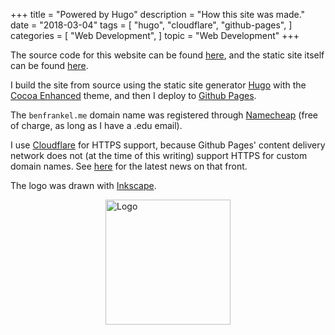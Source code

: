 +++
title = "Powered by Hugo"
description = "How this site was made." 
date = "2018-03-04"
tags = [
    "hugo",
    "cloudflare",
    "github-pages",
]
categories = [
    "Web Development",
]
topic = "Web Development"
+++

The source code for this website can be found [here](https://github.com/benfrankel/my-portfolio), and the static site itself can be found [here](https://github.com/benfrankel/benfrankel.github.io).

I build the site from source using the static site generator [Hugo] with the [Cocoa Enhanced] theme, and then I deploy to [Github Pages].

The `benfrankel.me` domain name was registered through [Namecheap] \(free of charge, as long as I have a .edu email).

I use [Cloudflare] for HTTPS support, because Github Pages' content delivery network does not (at the time of this writing) support HTTPS for custom domain names. See [here](https://gist.github.com/coolaj86/e07d42f5961c68fc1fc8) for the latest news on that front.

The logo was drawn with [Inkscape].

<div style="display: flex; justify-content: center;">
  <img src="/img/logo.svg" alt="Logo" style="width: 200px;" />
</div>

[Hugo]: https://gohugo.io/
[Cocoa Enhanced]: https://github.com/mtn/cocoa-eh-hugo-theme/
[Github Pages]: https://pages.github.com/
[Namecheap]: https://www.namecheap.com/
[Cloudflare]: https://www.cloudflare.com/
[Inkscape]: https://inkscape.org/en/
